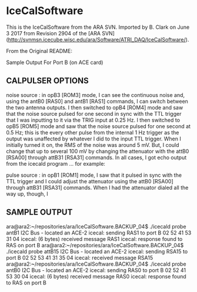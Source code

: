 # IceCalSoftware
This is the IceCalSoftware from the ARA SVN. Imported by B. Clark on June 3 2017 from Revision 2904 of the [ARA SVN] (http://svnmsn.icecube.wisc.edu/ara/Software/ATRI_DAQ/IceCalSoftware/).

From the Original README:

Sample Output For Port B (on ACE card)

  CALPULSER OPTIONS
  -----------------

  noise source : in opB3 [ROM3] mode, I can see the continuous noise and, using the antB0 [RAS0]
                 and antB1 [RAS1] commands, I can switch between the two antenna outputs.  I then
                 switched to opB4 [ROM4] mode and saw that the noise source pulsed for one second
                 in sync with the TTL trigger that I was inputting to it via the TRIG input at 0.25 Hz.  I
                 then switched to opB5 [ROM5] mode and saw that the noise source pulsed for one
                 second at 0.5 Hz; this is the every other pulse from the internal 1 Hz trigger as the
                 output was unaffected by whatever I did to the input TTL trigger.  When I initially turned
                 it on, the RMS of the noise was around 5 mV.  But, I could change that up to several
                 100 mV by changing the attenuator with the attB0 [RSA00] through attB31 [RSA31]
                 commands.  In all cases, I got echo output from the icecald program ... for example:

  pulse source : in opB1 [ROM1] mode, I saw that it pulsed in sync with the TTL trigger and I could adjust
                 the attenuator using the attB0 [RSA00] through attB31 [RSA31] commands.  When I had
                 the attenuator dialed all the way up, though, I

  SAMPLE OUTPUT
  -------------

  ara@ara2:~/repositories/ara/IceCalSoftware.BACKUP_04$ ./icecald probe antB1
  I2C Bus  - located an ACE-2
  icecal: sending RAS1 to port B
  02 52 41 53 31 04 
  icecal: (6 bytes) received message RAS1
  icecal: response found to RAS on port B
  ara@ara2:~/repositories/ara/IceCalSoftware.BACKUP_04$ ./icecald probe attB15
  I2C Bus  - located an ACE-2
  icecal: sending RSA15 to port B
  02 52 53 41 31 35 04 
  icecal: received message RSA15
  ara@ara2:~/repositories/ara/IceCalSoftware.BACKUP_04$ ./icecald probe antB0
  I2C Bus  - located an ACE-2
  icecal: sending RAS0 to port B
  02 52 41 53 30 04 
  icecal: (6 bytes) received message RAS0
  icecal: response found to RAS on port B

